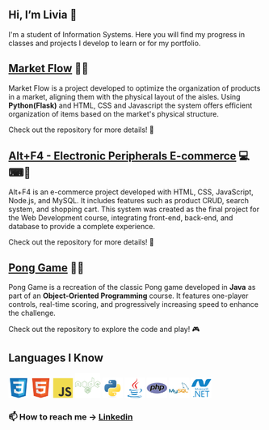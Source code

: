 ## __Hi, I’m Livia__ 👋
I'm a student of Information Systems. Here you will find my progress in classes and projects I develop to learn or for my portfolio.

## [Market Flow](https://github.com/livrosembach/Market_Flow) 📑🛒
Market Flow is a project developed to optimize the organization of products in a market, aligning them with the physical layout of the aisles.
Using __Python(Flask)__ and HTML, CSS and Javascript the system offers efficient organization of items based on the market's physical structure.

Check out the repository for more details! 🛒

## [Alt+F4 - Electronic Peripherals E-commerce](https://github.com/giovanisims/Alt-F4) 💻⌨📱
Alt+F4 is an e-commerce project developed with HTML, CSS, JavaScript, Node.js, and MySQL. It includes features such as product CRUD, search system, and shopping cart.
This system was created as the final project for the Web Development course, integrating front-end, back-end, and database to provide a complete experience.

Check out the repository for more details! 🚀

## [Pong Game](https://github.com/giovanisims/PJBL-POO) 🏐🏓
Pong Game is a recreation of the classic Pong game developed in __Java__ as part of an __Object-Oriented Programming__ course. It features one-player controls, real-time scoring, and progressively increasing speed to enhance the challenge.

Check out the repository to explore the code and play! 🎮


## Languages I Know
<img src="https://raw.githubusercontent.com/devicons/devicon/master/icons/css3/css3-original.svg" alt="CSS" width="40" height="40" />  <img src="https://raw.githubusercontent.com/devicons/devicon/master/icons/html5/html5-original.svg" alt="HTML" width="40" height="40" />  <img src="https://raw.githubusercontent.com/devicons/devicon/master/icons/javascript/javascript-original.svg" alt="JavaScript" width="40" height="40"/> 
 <img src="https://github.com/devicons/devicon/blob/master/icons/nodejs/nodejs-line-wordmark.svg" alt="Node.js" width="50" height="50"/>  <img src="https://raw.githubusercontent.com/devicons/devicon/master/icons/python/python-original.svg" alt="Python" width="40" height="40"/>  <img src="https://raw.githubusercontent.com/devicons/devicon/master/icons/java/java-original.svg" alt="Java" width="40" height="40"/>  <img src="https://raw.githubusercontent.com/devicons/devicon/master/icons/php/php-original.svg" alt="PHP" width="40" height="40"/>  <img src="https://github.com/devicons/devicon/blob/master/icons/mysql/mysql-original-wordmark.svg" alt="Mysql" width="40" height="40"/>  <img src="https://github.com/devicons/devicon/blob/master/icons/dot-net/dot-net-plain-wordmark.svg" alt=".NET" width="40" height="40"/>
### 📫 How to reach me → [Linkedin](https://www.linkedin.com/in/livia-rosembach/)
